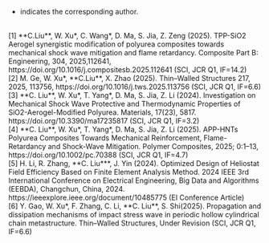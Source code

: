 * indicates the corresponding author.
<br>
[1] **C.Liu**, W. Xu*, C. Wang*, D. Ma, S. Jia, Z. Zeng (2025). TPP-SiO2 Aerogel synergistic modification of polyurea composites towards mechanical shock wave mitigation and flame retardancy. Composite Part B: Engineering, 304, 2025,112641, https://doi.org/10.1016/j.compositesb.2025.112641 (SCI, JCR Q1, IF=14.2)
<br>
[2] M. Ge, W. Xu*, **C.Liu**, X. Zhao (2025). Thin–Walled Structures 217, 2025, 113756, https://doi.org/10.1016/j.tws.2025.113756 (SCI, JCR Q1, IF=6.6)
<br>
[3] **C. Liu**, W. Xu*, T. Yang*, D. Ma, S. Jia, Z. Li (2024). Investigation on Mechanical Shock Wave Protective and Thermodynamic Properties of SiO2-Aerogel-Modified Polyurea. Materials, 17(23), 5817. https://doi.org/10.3390/ma17235817 (SCI, JCR Q1, IF=3.2)
<br>
[4] **C. Liu**, W. Xu*, T. Yang*, D. Ma, S. Jia, Z. Li (2025). APP-HNTs Polyurea Composites Towards Mechanical Reinforcement, Flame-Retardancy and Shock-Wave Mitigation. Polymer Composites, 2025; 0:1–13, https://doi.org/10.1002/pc.70388 (SCI, JCR Q1, IF=4.7)
<br>
[5] H. Li, R. Zhang, **C. Liu***, J. Yin (2024). Optimized Design of Heliostat Field Efficiency Based on Finite Element Analysis Method. 2024 IEEE 3rd International Conference on Electrical Engineering, Big Data and Algorithms (EEBDA), Changchun, China, 2024. https://ieeexplore.ieee.org/document/10485775 (EI Conference Article)
<br>
[6] Y. Gao, W. Xu*, F. Zhang, C. Li, **C. Liu**, S. Shi(2025). Propagation and dissipation mechanisms of impact stress wave in periodic hollow cylindrical chain metastructure. Thin–Walled Structures, Under Revision (SCI, JCR Q1, IF=6.6)


